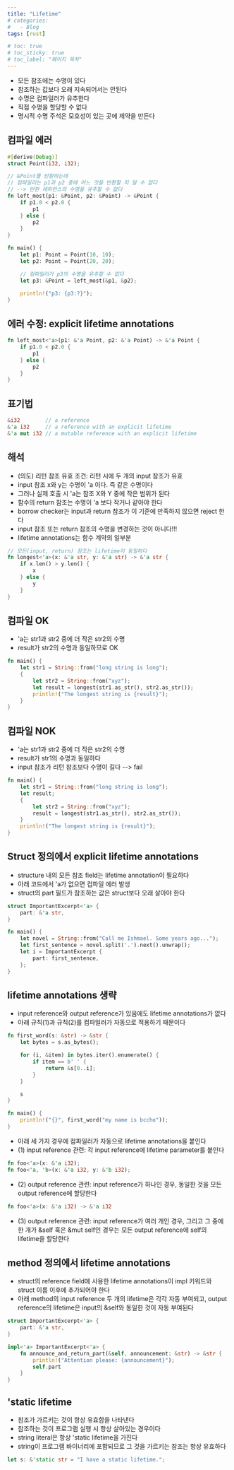 ```yaml
---
title: "Lifetime"
# categories:
#   - Blog
tags: [rust]

# toc: true
# toc_sticky: true
# toc_label: "페이지 목차"
---
```


* 모든 참조에는 수명이 있다
* 참조하는 값보다 오래 지속되어서는 안된다
* 수명은 컴파일러가 유추한다
* 직접 수명을 할당할 수 없다
* 명시적 수명 주석은 모호성이 있는 곳에 제약을 만든다

## 컴파일 에러
```rust
#[derive(Debug)]
struct Point(i32, i32);

// &Point를 반환하는데
// 컴파일러는 p1과 p2 중에 어느 것을 반환할 지 알 수 없다
// --> 반환 레퍼런스의 수명을 유추할 수 없다
fn left_most(p1: &Point, p2: &Point) -> &Point {
    if p1.0 < p2.0 {
        p1
    } else {
        p2
    }
}

fn main() {
    let p1: Point = Point(10, 10);
    let p2: Point = Point(20, 20);

    // 컴파일러가 p3의 수명을 유추할 수 없다
    let p3: &Point = left_most(&p1, &p2);

    println!("p3: {p3:?}");
}
```

## 에러 수정: explicit lifetime annotations
```rust
fn left_most<'a>(p1: &'a Point, p2: &'a Point) -> &'a Point {
    if p1.0 < p2.0 {
        p1
    } else {
        p2
    }
}
```

## 표기법
```rust
&i32        // a reference
&'a i32     // a reference with an explicit lifetime
&'a mut i32 // a mutable reference with an explicit lifetime
```


## 해석
* (의도) 리턴 참조 유효 조건: 리턴 시에 두 개의 input 참조가 유효
* input 참조 x와 y는 수명이 'a 이다. 즉 같은 수명이다
* 그러나 실제 호출 시 'a는 참조 X와 Y 중에 작은 범위가 된다
* 함수의 return 참조는 수명이 'a 보다 작거나 같아야 한다
* borrow checker는 input과 return 참조가 이 기준에 만족하지 않으면 reject 한다
* input 참조 또는 return 참조의 수명을 변경하는 것이 아니다!!!
* lifetime annotations는 함수 계약의 일부분

```rust
// 모든(input, return) 참조는 lifetime이 동일하다
fn longest<'a>(x: &'a str, y: &'a str) -> &'a str {
    if x.len() > y.len() {
        x
    } else {
        y
    }
}
```

## 컴파일 OK
* 'a는 str1과 str2 중에 더 작은 str2의 수명
* result가 str2의 수명과 동일하므로 OK

```rust
fn main() {
    let str1 = String::from("long string is long");
    {
        let str2 = String::from("xyz");
        let result = longest(str1.as_str(), str2.as_str());
        println!("The longest string is {result}");
    }
}
```

## 컴파일 NOK
* 'a는 str1과 str2 중에 더 작은 str2의 수명
* result가 str1의 수명과 동일하다
* input 참조가 리턴 참조보다 수명이 길다 --> fail

```rust
fn main() {
    let str1 = String::from("long string is long");
    let result;
    {
        let str2 = String::from("xyz");
        result = longest(str1.as_str(), str2.as_str());
    }
    println!("The longest string is {result}");
}
```

## Struct 정의에서 explicit lifetime annotations
* structure 내의 모든 참조 field는 lifetime annotation이 필요하다
* 아래 코드에서 'a가 없으면 컴파일 에러 발생
* struct의 part 필드가 참조하는 값은 struct보다 오래 살아야 한다

```rust
struct ImportantExcerpt<'a> {
    part: &'a str,
}

fn main() {
    let novel = String::from("Call me Ishmael. Some years ago...");
    let first_sentence = novel.split('.').next().unwrap();
    let i = ImportantExcerpt {
        part: first_sentence,
    };
}
```

## lifetime annotations 생략
* input reference와 output reference가 있음에도 lifetime annotations가 없다
* 아래 규칙(1)과 규칙(2)를 컴파일러가 자동으로 적용하기 때문이다

```rust
fn first_word(s: &str) -> &str {
    let bytes = s.as_bytes();

    for (i, &item) in bytes.iter().enumerate() {
        if item == b' ' {
            return &s[0..i];
        }
    }

    s
}

fn main() {
    println!("{}", first_word("my name is bccho"));
}
```

* 아래 세 가지 경우에 컴파일러가 자동으로 lifetime annotations을 붙인다
* (1) input reference 관련: 각 input reference에 lifetime parameter를 붙인다
```rust
fn foo<'a>(x: &'a i32);
fn foo<'a, 'b>(x: &'a i32, y: &'b i32);
```
  * (2) output reference 관련: input reference가 하나인 경우, 동일한 것을 모든 output reference에 할당한다
```rust
fn foo<'a>(x: &'a i32) -> &'a i32
```  
  * (3) output reference 관련: input reference가 여러 개인 경우, 그리고 그 중에 한 개가 &self 혹은 &mut self인 경우는 모든 output reference에 self의 lifetime을 할당한다

## method 정의에서 lifetime annotations
* struct의 reference field에 사용한 lifetime annotations이 impl 키워드와 struct 이름 이후에 추가되어야 한다
* 아래 method의 input reference 두 개의 lifetime은 각각 자동 부여되고, output reference의 lifetime은 input의 &self와 동일한 것이 자동 부여된다
```rust
struct ImportantExcerpt<'a> {
    part: &'a str,
}

impl<'a> ImportantExcerpt<'a> {
    fn announce_and_return_part(&self, announcement: &str) -> &str {
        println!("Attention please: {announcement}");
        self.part
    }
}
```

## 'static lifetime
* 참조가 가르키는 것이 항상 유효함을 나타낸다
* 참조하는 것이 프로그램 실행 시 항상 살아있는 경우이다
* string literal은 항상 'static lifetime을 가진다
* string이 프로그램 바이너리에 포함되므로 그 것을 가르키는 참조는 항상 유효하다
```rust
let s: &'static str = "I have a static lifetime.";
```